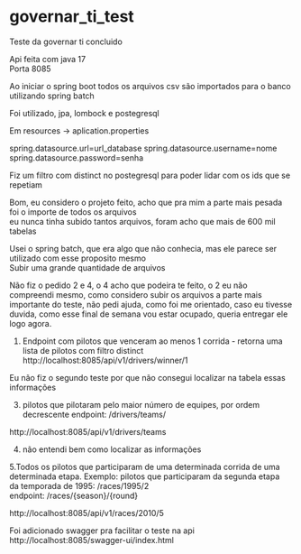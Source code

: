 # governar_ti_test


Teste da governar ti concluido

Api feita com java 17</br>
Porta 8085</br>

Ao iniciar o spring boot todos os arquivos csv são importados para o banco utilizando spring batch</br>

Foi utilizado, jpa, lombock e postegresql

Em resources -> aplication.properties
 
spring.datasource.url=url_database
spring.datasource.username=nome
spring.datasource.password=senha

Fiz um filtro com distinct no postegresql para poder lidar com os ids que se repetiam 

Bom, eu considero o projeto feito, acho que pra mim a parte mais pesada foi o importe de todos os arquivos</br>
eu nunca tinha subido tantos arquivos, foram acho que mais de 600 mil tabelas</br>

Usei o spring batch, que era algo que não conhecia, mas ele parece ser utilizado com esse proposito mesmo</br>
Subir uma grande quantidade de arquivos

Não fiz o pedido 2 e 4, o 4 acho que podeira te feito, o 2 eu não compreendi mesmo,
como considero subir os arquivos a parte mais importante do teste, não pedi ajuda, como foi me orientado, caso eu tivesse duvida, como esse final de semana vou estar ocupado, queria entregar ele logo agora.


1. Endpoint com pilotos que venceram ao menos 1 corrida - retorna uma lista de pilotos com filtro distinct</br>
http://localhost:8085/api/v1/drivers/winner/1</br>

Eu não fiz o segundo teste por que não consegui localizar na tabela essas informações</br>

3. pilotos que pilotaram pelo maior número de equipes, por ordem 
decrescente endpoint: /drivers/teams/</br>

http://localhost:8085/api/v1/drivers/teams</br>

4. não entendi bem como localizar as informações</br>

5.Todos os pilotos que participaram de uma determinada corrida de uma </br>
determinada etapa. Exemplo: pilotos que participaram da segunda etapa</br>
da temporada de 1995: /races/1995/2</br>
endpoint: /races/{season}/{round}</br>

http://localhost:8085/api/v1/races/2010/5</br>

Foi adicionado swagger pra facilitar o teste na api</br>
http://localhost:8085/swagger-ui/index.html
